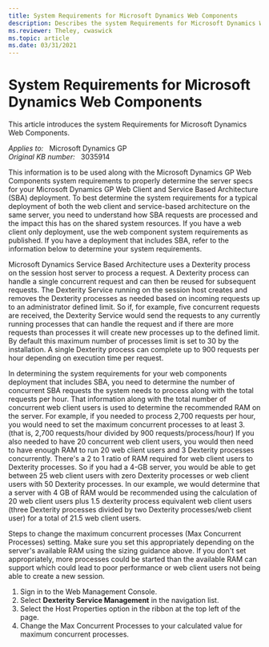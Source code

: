 ```yaml
---
title: System Requirements for Microsoft Dynamics Web Components
description: Describes the system Requirements for Microsoft Dynamics Web Components.
ms.reviewer: Theley, cwaswick
ms.topic: article
ms.date: 03/31/2021
---
```

# System Requirements for Microsoft Dynamics Web Components

This article introduces the system Requirements for Microsoft Dynamics Web Components.

_Applies to:_ &nbsp; Microsoft Dynamics GP  
_Original KB number:_ &nbsp; 3035914

This information is to be used along with the Microsoft Dynamics GP Web Components system requirements to properly determine the server specs for your Microsoft Dynamics GP Web Client and Service Based Architecture (SBA) deployment. To best determine the system requirements for a typical deployment of both the web client and service-based architecture on the same server, you need to understand how SBA requests are processed and the impact this has on the shared system resources. If you have a web client only deployment, use the web component system requirements as published. If you have a deployment that includes SBA, refer to the information below to determine your system requirements.

Microsoft Dynamics Service Based Architecture uses a Dexterity process on the session host server to process a request. A Dexterity process can handle a single concurrent request and can then be reused for subsequent requests. The Dexterity Service running on the session host creates and removes the Dexterity processes as needed based on incoming requests up to an administrator defined limit. So if, for example, five concurrent requests are received, the Dexterity Service would send the requests to any currently running processes that can handle the request and if there are more requests than processes it will create new processes up to the defined limit. By default this maximum number of processes limit is set to 30 by the installation. A single Dexterity process can complete up to 900 requests per hour depending on execution time per request.

In determining the system requirements for your web components deployment that includes SBA, you need to determine the number of concurrent SBA requests the system needs to process along with the total requests per hour. That information along with the total number of concurrent web client users is used to determine the recommended RAM on the server. For example, if you needed to process 2,700 requests per hour, you would need to set the maximum concurrent processes to at least 3. (that is, 2,700 requests/hour divided by 900 requests/process/hour) If you also needed to have 20 concurrent web client users, you would then need to have enough RAM to run 20 web client users and 3 Dexterity processes concurrently. There's a 2 to 1 ratio of RAM required for web client users to Dexterity processes. So if you had a 4-GB server, you would be able to get between 25 web client users with zero Dexterity processes or web client users with 50 Dexterity processes. In our example, we would determine that a server with 4 GB of RAM would be recommended using the calculation of 20 web client users plus 1.5 dexterity process equivalent web client users (three Dexterity processes divided by two Dexterity processes/web client user) for a total of 21.5 web client users.

Steps to change the maximum concurrent processes (Max Concurrent Processes) setting. Make sure you set this appropriately depending on the server's available RAM using the sizing guidance above. If you don't set appropriately, more processes could be started than the available RAM can support which could lead to poor performance or web client users not being able to create a new session.

1. Sign in to the Web Management Console.
2. Select **Dexterity Service Management** in the navigation list.
3. Select the Host Properties option in the ribbon at the top left of the page.
4. Change the Max Concurrent Processes to your calculated value for maximum concurrent processes.
